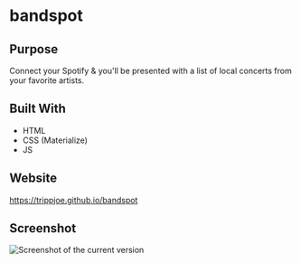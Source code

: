 # bandspot

## Purpose
Connect your Spotify & you'll be presented with a list of local concerts from your favorite artists.

## Built With
* HTML
* CSS (Materialize)
* JS

## Website
https://trippjoe.github.io/bandspot

## Screenshot
![Screenshot of the current version](./assets/images/screenshot.png)
